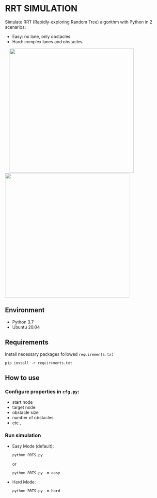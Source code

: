 # RRT SIMULATION

Simulate RRT (Rapidly-exploring Random Tree) algorithm with Python in 2 scenarios:
- Easy: no lane, only obstacles
- Hard: complex lanes and obstacles


<p float="left">
  <image src="images/wo_lines.gif" width="410" hspace="15"/>
  <image src="images/withLines.gif" width="410"/> 
</p>

## Environment 
- Python 3.7
- Ubuntu 20.04

## Requirements
Install necessary packages followed ```requirements.txt```
```
pip install -r requirements.txt
```

## How to use

### Configure properties in ```cfg.py```: 
- start node
- target node
- obstacle size
- number of obstacles
- etc., 

### Run simulation

- Easy Mode (default):
    ```
    python RRTS.py 
    ```
    or
    ```
    python RRTS.py -m easy
    ```
- Hard Mode:
    ```
    python RRTS.py -m hard
    ```
